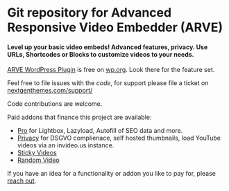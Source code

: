 # Git repository for Advanced Responsive Video Embedder (ARVE)

#### Level up your basic video embeds! Advanced features, privacy. Use URLs, Shortcodes or Blocks to customize videos to your needs.

[ARVE WordPress Plugin](https://wordpress.org/plugins/advanced-responsive-video-embedder/) is free on [wp.org](https://wordpress.org/plugins/advanced-responsive-video-embedder/). Look there for the feature set.

Feel free to file issues with the *code*, for support please file a ticket on [nextgenthemes.com/support/](https://nextgenthemes.com/support/)

Code contributions are welcome.

Paid addons that finance this project are available:

* [Pro](https://nextgenthemes.com/plugins/arve-pro) for Lightbox, Lazyload, Autofill of SEO data and more.
* [Privacy](https://nextgenthemes.com/plugins/arve-privacy) for DSGVO complienace, self hosted thumbnails, load YouTube videos via an invideo.us instance.
* [Sticky Videos](https://nextgenthemes.com/plugins/arve-sticky-videos/)
* [Random Video](https://nextgenthemes.com/plugins/arve-random-video)

If you have an idea for a functionality or addon you like to pay for, please [reach out](https://nextgenthemes.com/contact/).
